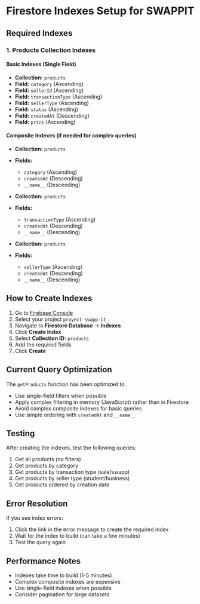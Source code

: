# Firestore Indexes Setup for SWAPPIT

## Required Indexes

### 1. Products Collection Indexes

#### Basic Indexes (Single Field)
- **Collection:** `products`
- **Field:** `category` (Ascending)
- **Field:** `sellerId` (Ascending)  
- **Field:** `transactionType` (Ascending)
- **Field:** `sellerType` (Ascending)
- **Field:** `status` (Ascending)
- **Field:** `createdAt` (Descending)
- **Field:** `price` (Ascending)

#### Composite Indexes (if needed for complex queries)
- **Collection:** `products`
- **Fields:** 
  - `category` (Ascending)
  - `createdAt` (Descending)
  - `__name__` (Descending)

- **Collection:** `products`
- **Fields:**
  - `transactionType` (Ascending)
  - `createdAt` (Descending)
  - `__name__` (Descending)

- **Collection:** `products`
- **Fields:**
  - `sellerType` (Ascending)
  - `createdAt` (Descending)
  - `__name__` (Descending)

## How to Create Indexes

1. Go to [Firebase Console](https://console.firebase.google.com)
2. Select your project `proyect-swapp-it`
3. Navigate to **Firestore Database** → **Indexes**
4. Click **Create Index**
5. Select **Collection ID:** `products`
6. Add the required fields
7. Click **Create**

## Current Query Optimization

The `getProducts` function has been optimized to:
- Use single-field filters when possible
- Apply complex filtering in memory (JavaScript) rather than in Firestore
- Avoid complex composite indexes for basic queries
- Use simple ordering with `createdAt` and `__name__`

## Testing

After creating the indexes, test the following queries:
1. Get all products (no filters)
2. Get products by category
3. Get products by transaction type (sale/swapp)
4. Get products by seller type (student/business)
5. Get products ordered by creation date

## Error Resolution

If you see index errors:
1. Click the link in the error message to create the required index
2. Wait for the index to build (can take a few minutes)
3. Test the query again

## Performance Notes

- Indexes take time to build (1-5 minutes)
- Complex composite indexes are expensive
- Use single-field indexes when possible
- Consider pagination for large datasets 